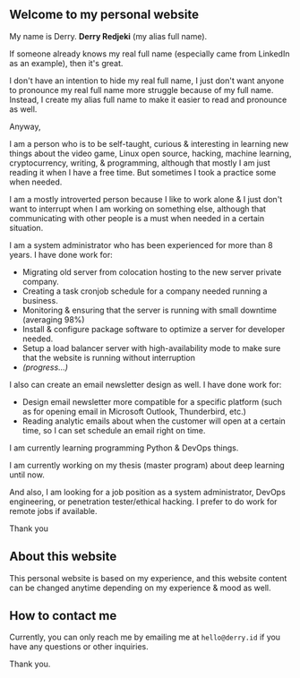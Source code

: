 ## Welcome to my personal website

My name is Derry. **Derry Redjeki** (my alias full name).

If someone already knows my real full name (especially came from LinkedIn as an example), then it's great.

I don't have an intention to hide my real full name, I just don't want anyone to pronounce my real full name more struggle because of my full name. Instead, I create my alias full name to make it easier to read and pronounce as well.

Anyway,

I am a person who is to be self-taught, curious & interesting in learning new things about the video game, Linux open source, hacking, machine learning, cryptocurrency, writing, & programming, although that mostly I am just reading it when I have a free time. But sometimes I took a practice some when needed.

I am a mostly introverted person because I like to work alone & I just don't want to interrupt when I am working on something else, although that communicating with other people is a must when needed in a certain situation.

I am a system administrator who has been experienced for more than 8 years. I have done work for:
- Migrating old server from colocation hosting to the new server private company.
- Creating a task cronjob schedule for a company needed running a business.
- Monitoring & ensuring that the server is running with small downtime (averaging 98%)
- Install & configure package software to optimize a server for developer needed.
- Setup a load balancer server with high-availability mode to make sure that the website is running without interruption
- _(progress...)_

I also can create an email newsletter design as well. I have done work for:
- Design email newsletter more compatible for a specific platform (such as for opening email in Microsoft Outlook, Thunderbird, etc.)
- Reading analytic emails about when the customer will open at a certain time, so I can set schedule an email right on time.

I am currently learning programming Python & DevOps things.

I am currently working on my thesis (master program) about deep learning until now.

And also, I am looking for a job position as a system administrator, DevOps engineering, or penetration tester/ethical hacking. I prefer to do work for remote jobs if available.

Thank you

## About this website
This personal website is based on my experience, and this website content can be changed anytime depending on my experience & mood as well.

## How to contact me

Currently, you can only reach me by emailing me at `hello@derry.id` if you have any questions or other inquiries.

Thank you.
